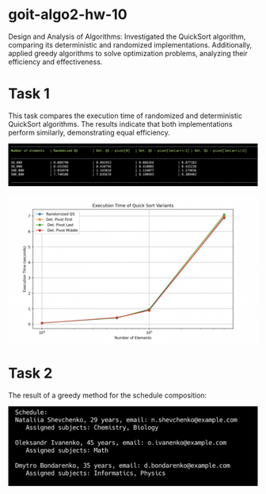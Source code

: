 # goit-algo2-hw-10

Design and Analysis of Algorithms: Investigated the QuickSort algorithm, comparing its deterministic and randomized implementations. Additionally, applied greedy algorithms to solve optimization problems, analyzing their efficiency and effectiveness.

# Task 1

This task compares the execution time of randomized and deterministic QuickSort algorithms. The results indicate that both implementations perform similarly, demonstrating equal efficiency.

![quick-sort-table](screenshots/task_1_results.png)

![quick-sort-results](screenshots/task_1_graph.png)

# Task 2

The result of a greedy method for the schedule composition:

![schedule](screenshots/task_2_schedule.png)

